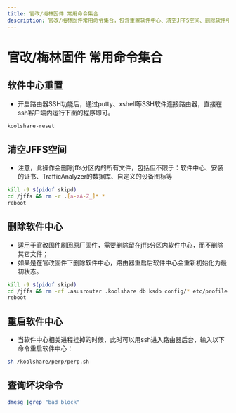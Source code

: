 ```yaml
---
title: 官改/梅林固件 常用命令集合
description: 官改/梅林固件常用命令集合，包含重置软件中心、清空JFFS空间、删除软件中心、重启软件中心等命令
---
```


# 官改/梅林固件 常用命令集合

## 软件中心重置

- 开启路由器SSH功能后，通过putty、xshell等SSH软件连接路由器，直接在ssh客户端内运行下面的程序即可。

```sh
koolshare-reset
```

## 清空JFFS空间

- 注意，此操作会删除jffs分区内的所有文件，包括但不限于：软件中心、安装的证书、TrafficAnalyzer的数据库、自定义的设备图标等

```sh
kill -9 $(pidof skipd)
cd /jffs && rm -r .[a-zA-Z_]* *
reboot
```

## 删除软件中心

- 适用于官改固件刷回原厂固件，需要删除留在jffs分区内软件中心，而不删除其它文件；
- 如果是在官改固件下删除软件中心，路由器重启后软件中心会重新初始化为最初状态。

```sh
kill -9 $(pidof skipd)
cd /jffs && rm -rf .asusrouter .koolshare db ksdb config/* etc/profile
reboot
```

## 重启软件中心

- 当软件中心相关进程挂掉的时候，此时可以用ssh进入路由器后台，输入以下命令重启软件中心：

```sh
sh /koolshare/perp/perp.sh
```

## 查询坏块命令

```sh
dmesg |grep "bad block"
```
